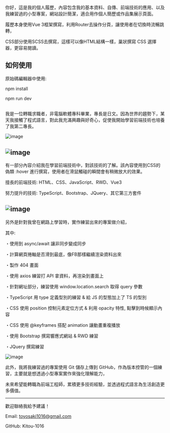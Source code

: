 你好，這是我的個人履歷，內容包含我的基本資料、自傳、前端技術的應用、以及我練習過的小型專案，網站設計簡潔，適合用作個人簡歷或作品集展示頁面。

履歷本身使用Vue 3框架撰寫，利用Router去操作分頁，讓使用者在切換時流暢跳轉，

CSS部分使用SCSS去撰寫，這樣可以像HTML結構一樣，巢狀撰寫 CSS 選擇器，更容易閱讀。


## 如何使用

原始碼編輯器中使用:

npm install

npm run dev

##
我是一位轉職求職者，非電腦軟體專科畢業，專長是日文。因為世界的趨勢下，某天我接觸了程式語言，對此我充滿興趣與好奇心，促使我開始學習前端技術也培養了我第二專長。

![image](https://github.com/user-attachments/assets/cfee3d7b-2f03-4507-ba0e-9b7b475b6702)

![image](https://github.com/user-attachments/assets/9abe1add-8a23-41c3-aaf0-9e70bd3ab56c)
-----------------------------------
有一部分內容介紹我在學習前端技術中，對該技術的了解。該內容使用到CSS的偽類 :hover 進行撰寫，使用者在滑鼠觸碰的瞬間會有稍微放大的效果。

擅長的前端技術: HTML、CSS、JavaScript、RWD、Vue3

努力提升的技術: TypeScript、Bootstrap、JQuery、其它第三方套件

![image](https://github.com/user-attachments/assets/918863b6-7732-4a5a-939d-32d773d1878d)
-----------------------------------

另外是針對我曾在網路上學習時，實作練習出來的專案做介紹，

其中:

・使用到 async/await 讓非同步變成同步

・計算網頁捲軸是否滑到最底，像FB那樣繼續渲染資料出來

・製作 404 畫面

・使用 axios 練習打 API 拿資料，再渲染到畫面上

・針對網址部分，練習使用 window.location.search 取得 query 參數

・TypeScript 用 type 定義型別的練習 & 給 JS 的型態加上了 TS 的型別

・CSS 使用 position 控制元素定位方式 & 利用 opacity 特性, 點擊到時候顯示內容

・CSS 使用 @keyframes 搭配 animation 讓動畫重複播放

・使用 Bootstrap 撰寫響應式網站 & RWD 練習

・JQuery 撰寫練習

![image](https://github.com/user-attachments/assets/88313a3e-f60e-4b11-b36d-c923bbae51c1)

此外，我將我練習過的專案使用 Git 儲存上傳到 GitHub，作為版本控管的一個練習，主要就是想透過小型專案實作來強化理解能力，

未來希望能轉職為前端工程師，累積更多技術經驗，並透過程式語言為生活創造更多價值。

-----------------------------------
歡迎聯絡我給予建議！

Email: toyosaki1016@gmail.com

GitHub: Kitou-1016
